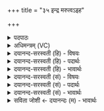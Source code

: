 +++
title = "३५ इन्द्र मरुत्वऽइह"

+++
<details><summary>पदपाठः</summary>

इन्द्रः॑। म॒रु॒त्वः॒। इ॒ह। पा॒हि॒। सोम॑म्। यथा॑। शा॒र्य्या॒ते। अपि॑बः। सु॒तस्य॑। तव॑। प्रणी॑ती। प्रनी॑तीति॒ प्रऽनी॑ती। तव॑। शू॒र॒। शर्म्म॑न्। आ। वि॒वा॒स॒न्ति॒। क॒वयः॑। सु॒य॒ज्ञा इति॑ सुऽय॒ज्ञाः। उ॒प॒या॒मगृ॑हीत॒ इत्यु॑पया॒मऽगृ॑हीतः। अ॒सि॒। इन्द्रा॑य। त्वा॒। म॒रुत्व॑ते। ए॒षः। ते॒। योनिः॑। इन्द्रा॑य। त्वा॒। म॒रुत्व॑ते। ३५।
</details>

<details><summary>अधिमन्त्रम् (VC)</summary>

- प्रजापतिर्देवता
- विश्वामित्र ऋषिः
- आर्षी त्रिष्टुप्, विराड् आर्ची पङ्क्तिः
- धैवतः, ऋषभः
</details>

<details><summary>दयानन्द-सरस्वती (हि) - विषयः</summary>

अब राजा पढ़ने आदि व्यवहार की रक्षा को किस प्रकार से करे, यह अगले मन्त्र में कहा है ॥
</details>

<details><summary>दयानन्द-सरस्वती (हि) - पदार्थः</summary>

पदार्थान्वयभाषाः -  हे (इन्द्र) सब विघ्नों के दूर करनेवाले सब सम्पत्ति से युक्त तेजस्वी (मरुत्वः) प्रशंसनीय धर्म्मयुक्त प्रजा पालनेहारे सभापति राजन् ! आप (इह) इस संसार में (यथा) जैसे (शार्य्याते) अपने हाथ पैरों के परिश्रम से निष्पन्न किये हुए व्यवहार में (सुतस्य) अभ्यास किये हुए विद्या रस को (अपिबः) पी चुके हो, वैसे (सोमम्) समस्त अच्छे गुण, ऐश्वर्य और सुख करनेवाले पठनपाठन-रूपी यज्ञ को (पाहि) पालो। हे (शूर) धर्म्मविरोधियों को दण्ड देनेवाले ! (तव) तुम्हारे) (शर्म्मन्) राज्य घर में (सुयज्ञाः) अच्छे पढ़ने-पढ़ानेवाले विद्वानों के समान (कवयः) बुद्धिमान् लोग (तव) तुम्हारी (प्रणीती) उत्तम नीति का (आविवासन्ति) सेवन करते हैं। हे शूर ! जिस कारण तुम (उपयामगृहीतः) प्रजापालनादि नियमों से स्वीकार किये हुए (असि) हो, इससे (त्वा) (इन्द्राय) परमैश्वर्य और (मरुत्वते) प्रजा-सम्बन्ध के लिये हम लोग चाहते हैं कि जो (ते) (एषः) यह विद्या का प्रचार (योनिः) घर के समान है। इससे (त्वा) तुम को (इन्द्राय) परमैश्वर्य्य और (मरुत्वते) प्रजापालन सम्बन्ध के लिये मानते हैं ॥३५॥
</details>

<details><summary>दयानन्द-सरस्वती (हि) - भावार्थः</summary>

भावार्थभाषाः -  सब विद्वानों को उचित है कि जैसे न्यायाधीशों की न्याययुक्त सभा से जो आज्ञा हो, उस को कभी उल्लङ्घन न करें, वैसे वे राजसभा के सभासद् भी वेदज्ञ विद्वानों की आज्ञा का उल्लङ्घन न करें, जो सब गुणों से उत्तम हो, उसी को सभापति करें और वह सभापति भी उत्तम नीति से समस्त राज्य के प्रबन्धों को चलावे ॥३५॥
</details>

<details><summary>दयानन्द-सरस्वती (सं) - विषयः</summary>

अथ राजाऽध्यापनादिव्यवहाररक्षणं कथं कुर्य्यादित्युपदिश्यते ॥
</details>

<details><summary>दयानन्द-सरस्वती (सं) - पदार्थः</summary>

पदार्थान्वयभाषाः -  हे मरुत्व इन्द्र ! त्वमिह यथा शार्य्याते सुतस्यापिबस्तथा सोमं पाहि। हे शूर ! तव शर्म्मन् न्यायगृहे सुयज्ञा इव कवयस्तव प्रणीतिमाविवासन्ति, यस्त्वमुपयामगृहीतोऽसि तस्मात् त्वामिन्द्राय मरुत्वते वयं सेवेमहि, ते तवैष विद्याप्रचारो योनिरस्त्यतस्त्वामिन्द्राय मरुत्वते मन्यामहे ॥३५॥
</details>

<details><summary>दयानन्द-सरस्वती (सं) - भावार्थः</summary>

भावार्थभाषाः -  सर्वेषां विदुषामुचितमस्ति न्यायराजसभाज्ञां नोल्लङ्घेरन्, तथैते राजसभासभ्यजना अपि विद्वदाज्ञां नोल्लङ्घेरन्। यः सर्वोत्कृष्टस्तं सभापतिं कुर्य्युः, स सभापतिरुत्तमनीत्या सर्वराज्यप्रबन्धं कुर्य्यात् ॥३५॥
</details>

<details><summary>सविता जोशी ← दयानन्दः (म) - भावार्थः</summary>

भावार्थभाषाः -  सर्व विद्वानांनी न्यायसभेच्या न्यायाधीशाच्या आज्ञेचे उल्लंघन करू नये राज्यसभेच्या सभासदांनीही वेदज्ञ विद्वानांच्या आज्ञेचे उल्लंघन करू नये. जो सर्व गुणांनी युक्त असेल त्यालाच राजा करावे व त्या राजाने उत्तम नीतीचा अंगीकार करून सर्व राज्याची व्यवस्था पाहावी.
</details>